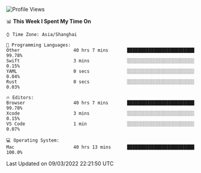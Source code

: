 <!--START_SECTION:waka-->
![Profile Views](http://img.shields.io/badge/Profile%20Views-1-blue)

📊 **This Week I Spent My Time On** 

```text
⌚︎ Time Zone: Asia/Shanghai

💬 Programming Languages: 
Other                    40 hrs 7 mins       █████████████████████████   99.78% 
Swift                    3 mins              ░░░░░░░░░░░░░░░░░░░░░░░░░   0.15% 
YAML                     0 secs              ░░░░░░░░░░░░░░░░░░░░░░░░░   0.04% 
Rust                     0 secs              ░░░░░░░░░░░░░░░░░░░░░░░░░   0.03%

🔥 Editors: 
Browser                  40 hrs 7 mins       █████████████████████████   99.78% 
Xcode                    3 mins              ░░░░░░░░░░░░░░░░░░░░░░░░░   0.15% 
VS Code                  1 min               ░░░░░░░░░░░░░░░░░░░░░░░░░   0.07%

💻 Operating System: 
Mac                      40 hrs 13 mins      █████████████████████████   100.0%

```


 Last Updated on 09/03/2022 22:21:50 UTC
<!--END_SECTION:waka-->